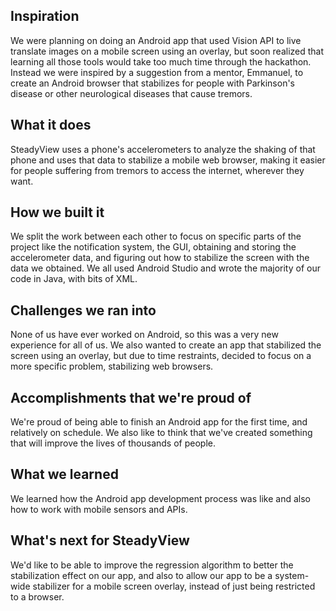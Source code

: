 ## Inspiration
We were planning on doing an Android app that used Vision API to live translate images on a mobile screen using an overlay, but soon realized that learning all those tools would take too much time through the hackathon.  Instead we were inspired by a suggestion from a mentor, Emmanuel, to create an Android browser that stabilizes for people with Parkinson's disease or other neurological diseases that cause tremors.

## What it does
SteadyView uses a phone's accelerometers to analyze the shaking of that phone and uses that data to stabilize a mobile web browser, making it easier for people suffering from tremors to access the internet, wherever they want.

## How we built it
We split the work between each other to focus on specific parts of the project like the notification system, the GUI, obtaining and storing the accelerometer data, and figuring out how to stabilize the screen with the data we obtained.  We all used Android Studio and wrote the majority of our code in Java, with bits of XML.

## Challenges we ran into
None of us have ever worked on Android, so this was a very new experience for all of us.  We also wanted to create an app that stabilized the screen using an overlay, but due to time restraints, decided to focus on a more specific problem, stabilizing web browsers.

## Accomplishments that we're proud of
We're proud of being able to finish an Android app for the first time, and relatively on schedule.  We also like to think that we've created something that will improve the lives of thousands of people.

## What we learned
We learned how the Android app development process was like and also how to work with mobile sensors and APIs.

## What's next for SteadyView
We'd like to be able to improve the regression algorithm to better the stabilization effect on our app, and also to allow our app to be a system-wide stabilizer for a mobile screen overlay, instead of just being restricted to a browser.
